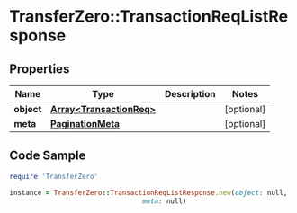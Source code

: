 # TransferZero::TransactionReqListResponse

## Properties

Name | Type | Description | Notes
------------ | ------------- | ------------- | -------------
**object** | [**Array&lt;TransactionReq&gt;**](TransactionReq.md) |  | [optional] 
**meta** | [**PaginationMeta**](PaginationMeta.md) |  | [optional] 

## Code Sample

```ruby
require 'TransferZero'

instance = TransferZero::TransactionReqListResponse.new(object: null,
                                 meta: null)
```


